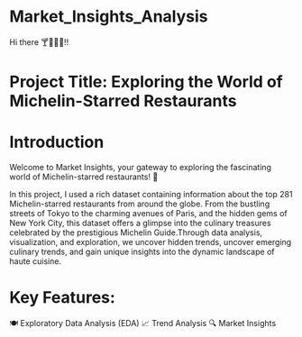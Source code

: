 # Market_Insights_Analysis
Hi there 🍸🍷🍤🍱!!

# Project Title: Exploring the World of Michelin-Starred Restaurants

# Introduction
Welcome to Market Insights, your gateway to exploring the fascinating world of Michelin-starred restaurants! 🌟

In this project, I used a rich dataset containing information about the top 281 Michelin-starred restaurants from around the globe. From the bustling streets of Tokyo to the charming avenues of Paris, and the hidden gems of New York City, this dataset offers a glimpse into the culinary treasures celebrated by the prestigious Michelin Guide.Through data analysis, visualization, and exploration, we uncover hidden trends, uncover emerging culinary trends, and gain unique insights into the dynamic landscape of haute cuisine.

# Key Features: 
🍽️ Exploratory Data Analysis (EDA)
📈 Trend Analysis
🔍 Market Insights
